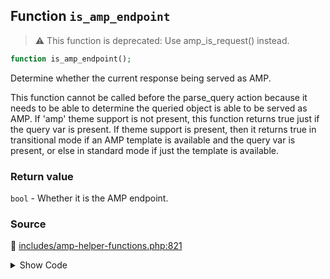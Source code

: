 ## Function `is_amp_endpoint`

> :warning: This function is deprecated: Use amp_is_request() instead.

```php
function is_amp_endpoint();
```

Determine whether the current response being served as AMP.

This function cannot be called before the parse_query action because it needs to be able to determine the queried object is able to be served as AMP. If 'amp' theme support is not present, this function returns true just if the query var is present. If theme support is present, then it returns true in transitional mode if an AMP template is available and the query var is present, or else in standard mode if just the template is available.

### Return value

`bool` - Whether it is the AMP endpoint.

### Source

:link: [includes/amp-helper-functions.php:821](/includes/amp-helper-functions.php#L821-L823)

<details>
<summary>Show Code</summary>

```php
function is_amp_endpoint() {
	return amp_is_request();
}
```

</details>
